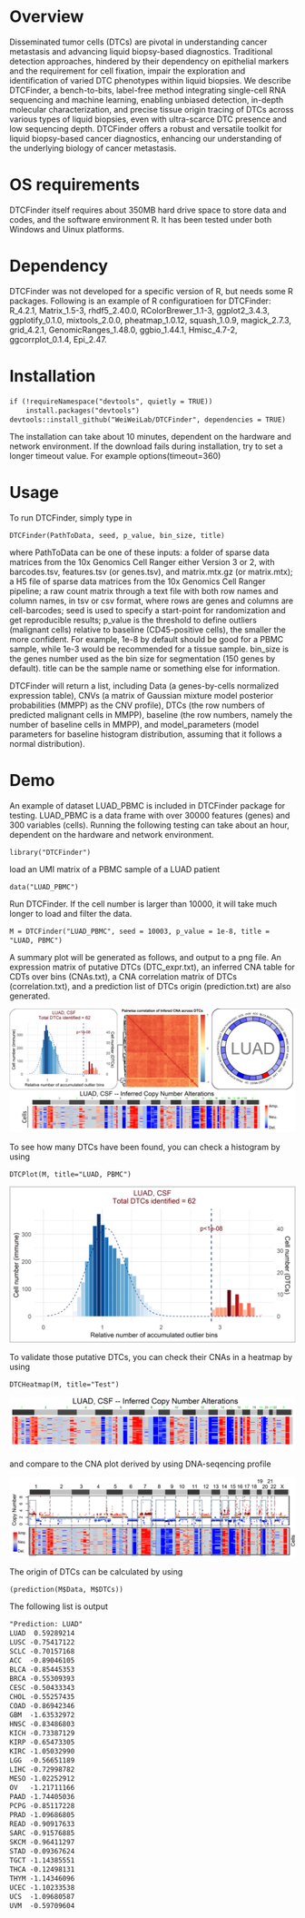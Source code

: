 # Overview 
Disseminated tumor cells (DTCs) are pivotal in understanding cancer metastasis and advancing liquid biopsy-based diagnostics. Traditional detection approaches, hindered by their dependency on epithelial markers and the requirement for cell fixation, impair the exploration and identification of varied DTC phenotypes within liquid biopsies. We describe DTCFinder, a bench-to-bits, label-free method integrating single-cell RNA sequencing and machine learning, enabling unbiased detection, in-depth molecular characterization, and precise tissue origin tracing of DTCs across various types of liquid biopsies, even with ultra-scarce DTC presence and low sequencing depth. DTCFinder offers a robust and versatile toolkit for liquid biopsy-based cancer diagnostics, enhancing our understanding of the underlying biology of cancer metastasis.

# OS requirements
DTCFinder itself requires about 350MB hard drive space to store data and codes, and the software environment R. It has been tested under both Windows and Uinux platforms.

# Dependency
DTCFinder was not developed for a specific version of R, but needs some R packages. Following is an example of R configuratioen for DTCFinder:
R_4.2.1, Matrix_1.5-3, rhdf5_2.40.0, RColorBrewer_1.1-3, ggplot2_3.4.3, ggplotify_0.1.0, mixtools_2.0.0, pheatmap_1.0.12, squash_1.0.9, magick_2.7.3, grid_4.2.1, GenomicRanges_1.48.0, ggbio_1.44.1, Hmisc_4.7-2, ggcorrplot_0.1.4, Epi_2.47.

# Installation

    if (!requireNamespace("devtools", quietly = TRUE))
        install.packages("devtools")
    devtools::install_github("WeiWeiLab/DTCFinder", dependencies = TRUE)

The installation can take about 10 minutes, dependent on the hardware and network environment. If the download fails during installation, try to set a longer timeout value. For example
    options(timeout=360)

#
# Usage

To run DTCFinder, simply type in

    DTCFinder(PathToData, seed, p_value, bin_size, title)

where PathToData can be one of these inputs: a folder of sparse data matrices from the 10x Genomics Cell Ranger either Version 3 or 2, with barcodes.tsv, features.tsv (or genes.tsv), and matrix.mtx.gz (or matrix.mtx);
a H5 file of sparse data matrices from the 10x Genomics Cell Ranger pipeline;
a raw count matrix through a text file with both row names and column names, in tsv or csv format, where rows are genes and columns are cell-barcodes;
seed is used to specify a start-point for randomization and get reproducible results; 
p_value is the threshold to define outliers (malignant cells) relative to baseline (CD45-positive cells), the smaller the more confident. 
For example, 1e-8 by default should be good for a PBMC sample, while 1e-3 would be recommended for a tissue sample. 
bin_size is the genes number used as the bin size for segmentation (150 genes by default).
title can be the sample name or something else for information.

DTCFinder will return a list, including Data (a genes-by-cells normalized expression table), 
CNVs (a matrix of Gaussian mixture model posterior probabilities (MMPP) as the CNV profile), 
DTCs (the row numbers of predicted malignant cells in MMPP), 
baseline (the row numbers, namely the number of baseline cells in MMPP), 
and model_parameters (model parameters for baseline histogram distribution, assuming that it follows a normal distribution).

#
# Demo

An example of dataset LUAD_PBMC is included in DTCFinder package for testing. LUAD_PBMC is a data frame with over 30000 features (genes) and 300 variables (cells). Running the following testing can take about an hour, dependent on the hardware and network environment.

    library("DTCFinder")

load an UMI matrix of a PBMC sample of a LUAD patient

    data("LUAD_PBMC")

Run DTCFinder. If the cell number is larger than 10000, it will take much longer to load and filter the data.  

    M = DTCFinder("LUAD_PBMC", seed = 10003, p_value = 1e-8, title = "LUAD, PBMC")

A summary plot will be generated as follows, and output to a png file. An expression matrix of putative DTCs (DTC_expr.txt), an inferred CNA table for CDTs over bins (CNAs.txt), a CNA correlation matrix of DTCs (correlation.txt), and a prediction list of DTCs origin (prediction.txt) are also generated.

![alt text](https://github.com/WeiWeiLab/DTCFinder-demo/blob/main/plot/output.png?raw=true)

To see how many DTCs have been found, you can check a histogram by using

    DTCPlot(M, title="LUAD, PBMC")

![alt text](https://github.com/WeiWeiLab/DTCFinder-demo/blob/main/plot/histogram.png?raw=true)

To validate those putative DTCs, you can check their CNAs in a heatmap by using

    DTCHeatmap(M, title="Test")

![alt text](https://github.com/WeiWeiLab/DTCFinder-demo/blob/main/plot/DTCHeatmap.png?raw=true)

and compare to the CNA plot derived by using DNA-seqencing profile 

![alt text](https://github.com/WeiWeiLab/DTCFinder-demo/blob/main/plot/CNV_DNA_1.png?raw=true)

The origin of DTCs can be calculated by using

    (prediction(M$Data, M$DTCs))

The following list is output

    "Prediction: LUAD"
    LUAD  0.59289214
    LUSC -0.75417122
    SCLC -0.70157168
    ACC  -0.89046105
    BLCA -0.85445353
    BRCA -0.55309393
    CESC -0.50433343
    CHOL -0.55257435
    COAD -0.86942346
    GBM  -1.63532972
    HNSC -0.83486803
    KICH -0.73387129
    KIRP -0.65473305
    KIRC -1.05032990
    LGG  -0.56651189
    LIHC -0.72998782
    MESO -1.02252912
    OV   -1.21711166
    PAAD -1.74405036
    PCPG -0.85117228
    PRAD -1.09686805
    READ -0.90917633
    SARC -0.91576885
    SKCM -0.96411297
    STAD -0.09367624
    TGCT -1.14385551
    THCA -0.12498131
    THYM -1.14346096
    UCEC -1.10233538
    UCS  -1.09680587
    UVM  -0.59709604
